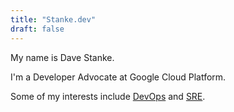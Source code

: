 ```yaml
---
title: "Stanke.dev"
draft: false
---
```


My name is Dave Stanke. 

I'm a Developer Advocate at Google Cloud Platform.

Some of my interests include [DevOps](https://cloud.google.com/devops/) and [SRE](https://google.com/sre).
